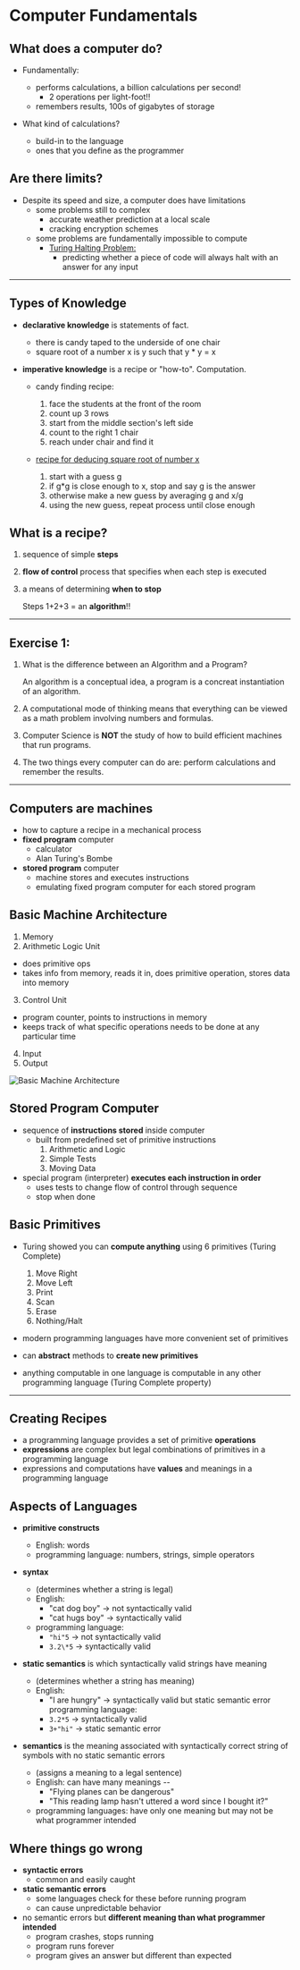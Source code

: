 # Computer Fundamentals

## What does a computer do?

- Fundamentally:

  - performs calculations, a billion calculations per second!
    - 2 operations per light-foot!!
  - remembers results, 100s of gigabytes of storage

- What kind of calculations?

  - build-in to the language
  - ones that you define as the programmer

## Are there limits?

- Despite its speed and size, a computer does have limitations
  - some problems still to complex
    - accurate weather prediction at a local scale
    - cracking encryption schemes
  - some problems are fundamentally impossible to compute
    - [Turing Halting Problem:](https://en.wikipedia.org/wiki/Halting_problem)
      - predicting whether a piece of code will always halt with an answer for any input

---

## Types of Knowledge

- **declarative knowledge** is statements of fact.

  - there is candy taped to the underside of one chair
  - square root of a number x is y such that y \* y = x

- **imperative knowledge** is a recipe or "how-to". Computation.

  - candy finding recipe:

    1. face the students at the front of the room
    2. count up 3 rows
    3. start from the middle section's left side
    4. count to the right 1 chair
    5. reach under chair and find it

  - [recipe for deducing square root of number x](http://mathforum.org/library/drmath/view/52609.html)
    1. start with a guess g
    2. if g\*g is close enough to x, stop and say g is the answer
    3. otherwise make a new guess by averaging g and x/g
    4. using the new guess, repeat process until close enough

## What is a recipe?

1. sequence of simple **steps**
2. **flow of control** process that specifies when each step is executed
3. a means of determining **when to stop**

   Steps 1+2+3 = an **algorithm**!!

---

## Exercise 1:

1. What is the difference between an Algorithm and a Program?

   An algorithm is a conceptual idea, a program is a concreat instantiation of an algorithm.

2. A computational mode of thinking means that everything can be viewed as a math problem involving numbers and formulas.
3. Computer Science is **NOT** the study of how to build efficient machines that run programs.
4. The two things every computer can do are: perform calculations and remember the results.

---

## Computers are machines

- how to capture a recipe in a mechanical process
- **fixed program** computer
  - calculator
  - Alan Turing's Bombe
- **stored program** computer
  - machine stores and executes instructions
  - emulating fixed program computer for each stored program

## Basic Machine Architecture

1. Memory
2. Arithmetic Logic Unit

- does primitive ops
- takes info from memory, reads it in, does primitive operation, stores data into memory

3. Control Unit

- program counter, points to instructions in memory
- keeps track of what specific operations needs to be done at any particular time

4. Input
5. Output

![Basic Machine Architecture](https://upload.wikimedia.org/wikipedia/commons/thumb/e/e5/Von_Neumann_Architecture.svg/1280px-Von_Neumann_Architecture.svg.png)

## Stored Program Computer

- sequence of **instructions stored** inside computer
  - built from predefined set of primitive instructions
    1. Arithmetic and Logic
    2. Simple Tests
    3. Moving Data
- special program (interpreter) **executes each instruction in order**
  - uses tests to change flow of control through sequence
  - stop when done

## Basic Primitives

- Turing showed you can **compute anything** using 6 primitives (Turing Complete)

  1. Move Right
  2. Move Left
  3. Print
  4. Scan
  5. Erase
  6. Nothing/Halt

- modern programming languages have more convenient set of primitives
- can **abstract** methods to **create new primitives**
- anything computable in one language is computable in any other programming language (Turing Complete property)

---

## Creating Recipes

- a programming language provides a set of primitive **operations**
- **expressions** are complex but legal combinations of primitives in a programming language
- expressions and computations have **values** and meanings in a programming language

## Aspects of Languages

- **primitive constructs**

  - English: words
  - programming language: numbers, strings, simple operators

- **syntax**

  - (determines whether a string is legal)
  - English:
    - "cat dog boy" -> not syntactically valid
    - "cat hugs boy" -> syntactically valid
  - programming language:
    - `"hi"5` -> not syntactically valid
    - `3.2\*5` -> syntactically valid

- **static semantics** is which syntactically valid strings have meaning

  - (determines whether a string has meaning)
  - English:
    - "I are hungry" -> syntactically valid but static semantic error programming language:
    - `3.2*5` -> syntactically valid
    - `3+"hi"` -> static semantic error

- **semantics** is the meaning associated with syntactically correct string of symbols with no static semantic errors

  - (assigns a meaning to a legal sentence)
  - English: can have many meanings --
    - "Flying planes can be dangerous"
    - "This reading lamp hasn't uttered a word since I bought it?"
  - programming languages: have only one meaning but may not be what programmer intended

## Where things go wrong

- **syntactic errors**
  - common and easily caught
- **static semantic errors**
  - some languages check for these before running program
  - can cause unpredictable behavior
- no semantic errors but **different meaning than what programmer intended**
  - program crashes, stops running
  - program runs forever
  - program gives an answer but different than expected
